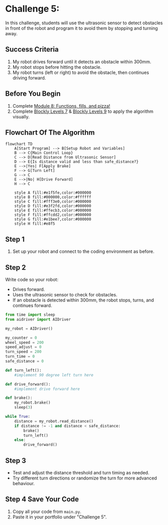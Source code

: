 # Challenge 5:

In this challenge, students will use the ultrasonic sensor to detect obstacles in front of the robot and program it to avoid them by stopping and turning away.

## Success Criteria

1. My robot drives forward until it detects an obstacle within 300mm.
2. My robot stops before hitting the obstacle.
3. My robot turns (left or right) to avoid the obstacle, then continues driving forward.

## Before You Begin

1. Complete [Module 8: Functions, fills, and pizza!](https://groklearning.com/learn/python-for-beginners/8/0/)
2. Complete [Blockly Levels 7](https://blockly.games/maze?lang=en&level=7&&skin=0) & [Blockly Levels 9](https://blockly.games/maze?lang=en&level=9&&skin=0) to apply the algorithm visually.

## Flowchart Of The Algorithm

```mermaid
flowchart TD
    A[Start Program] --> B[Setup Robot and Variables]
    B --> C{Main Control Loop}
    C --> D[Read Distance from Ultrasonic Sensor]
    D --> E{Is distance valid and less than safe_distance?}
    E -->|Yes| F[Apply Brake]
    F --> G[Turn Left]
    G --> C
    E -->|No| H[Drive Forward]
    H --> C

    style A fill:#e1f5fe,color:#000000
    style B fill:#000000,color:#ffffff
    style C fill:#fff3e0,color:#000000
    style D fill:#e3f2fd,color:#000000
    style E fill:#ffecb3,color:#000000
    style F fill:#ffcdd2,color:#000000
    style G fill:#e1bee7,color:#000000
    style H fill:#e8f5
```

## Step 1

1. Set up your robot and connect to the coding environment as before.

## Step 2

Write code so your robot:

- Drives forward.
- Uses the ultrasonic sensor to check for obstacles.
- If an obstacle is detected within 300mm, the robot stops, turns, and continues forward.

```python
from time import sleep
from aidriver import AIDriver

my_robot = AIDriver()

my_counter = 0
wheel_speed = 200
speed_adjust = 0
turn_speed = 200
turn_time = 0
safe_distance = 0

def turn_left():
    #implement 90 degree left turn here

def drive_forward():
    #implement drive forward here

def brake():
    my_robot.brake()
    sleep(3)

while True:
    distance = my_robot.read_distance()
    if distance != -1 and distance < safe_distance:
        brake()
        turn_left()
    else:
        drive_forward()
```

## Step 3

- Test and adjust the distance threshold and turn timing as needed.
- Try different turn directions or randomize the turn for more advanced behaviour.

## Step 4 Save Your Code

1. Copy all your code from `main.py`.
2. Paste it in your portfolio under "Challenge 5".
